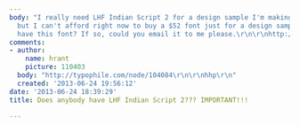 ```yaml
---
body: "I really need LHF Indian Script 2 for a design sample I'm making for a skateboard
  but I can't afford right now to buy a $52 font just for a design sample. Does anybody
  have this font? If so, could you email it to me please.\r\n\r\nhttp://www.letterheadfonts.com/fonts/indianscript2.php"
comments:
- author:
    name: hrant
    picture: 110403
  body: "http://typophile.com/node/104084\r\n\r\nhhp\r\n"
  created: '2013-06-24 19:56:12'
date: '2013-06-24 18:39:29'
title: Does anybody have LHF Indian Script 2??? IMPORTANT!!!

---
```

